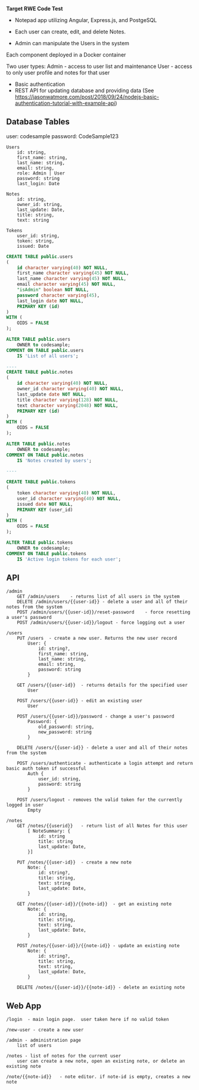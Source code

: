 **Target RWE Code Test**

 - Notepad app utilizing Angular, Express.js, and PostgeSQL

 - Each user can create, edit, and delete Notes.

 - Admin can manipulate the Users in the system




Each component deployed in a Docker container

Two user types:
	Admin - access to user list and maintenance
	User - access to only user profile and notes for that user
	
	

- Basic authentication
- REST API for updating database and providing data
	(See https://jasonwatmore.com/post/2018/09/24/nodejs-basic-authentication-tutorial-with-example-api)


Database Tables
---------------

user: codesample
password: CodeSample123

	Users
		id: string,
		first_name: string,
		last_name: string,
		email: string,
		role: Admin | User
		password: string
		last_login: Date

	Notes
		id: string,
		owner_id: string,
		last_update: Date,
		title: string,
		text: string

	Tokens
		user_id: string,
		token: string,
		issued: Date

```sql
CREATE TABLE public.users
(
    id character varying(40) NOT NULL,
    first_name character varying(45) NOT NULL,
    last_name character varying(45) NOT NULL,
    email character varying(45) NOT NULL,
    "isAdmin" boolean NOT NULL,
    password character varying(45),
    last_login date NOT NULL,
    PRIMARY KEY (id)
)
WITH (
    OIDS = FALSE
);

ALTER TABLE public.users
    OWNER to codesample;
COMMENT ON TABLE public.users
    IS 'List of all users';

---- 
CREATE TABLE public.notes
(
    id character varying(40) NOT NULL,
    owner_id character varying(40) NOT NULL,
    last_update date NOT NULL,
    title character varying(128) NOT NULL,
    text character varying(2048) NOT NULL,
    PRIMARY KEY (id)
)
WITH (
    OIDS = FALSE
);

ALTER TABLE public.notes
    OWNER to codesample;
COMMENT ON TABLE public.notes
    IS 'Notes created by users';

----

CREATE TABLE public.tokens
(
    token character varying(40) NOT NULL,
    user_id character varying(40) NOT NULL,
    issued date NOT NULL,
    PRIMARY KEY (user_id)
)
WITH (
    OIDS = FALSE
);

ALTER TABLE public.tokens
    OWNER to codesample;
COMMENT ON TABLE public.tokens
    IS 'Active login tokens for each user';
```

API
---
	/admin
		GET /admin/users	- returns list of all users in the system
		DELETE /admin/users/{{user-id}} - delete a user and all of their notes from the system
		POST /admin/users/{{user-id}}/reset-password	- force resetting a user's password
		POST /admin/users/{{user-id}}/logout - force logging out a user

	/users
		PUT /users	- create a new user. Returns the new user record
			User: {
				id: string?,
				first_name: string,
				last_name: string,
				email: string,
				password: string
			}

		GET /users/{{user-id}}	- returns details for the specified user
			User

		POST /users/{{user-id}} - edit an existing user
			User

		POST /users/{{user-id}}/password - change a user's password
			Password: {
				old_password: string,
				new_password: string
			}

		DELETE /users/{{user-id}} - delete a user and all of their notes from the system

		POST /users/authenticate - authenticate a login attempt and return basic auth token if successful
			Auth {
				user_id: string,
				password: string 
			}

		POST /users/logout - removes the valid token for the currently logged in user
			Empty

	/notes
		GET /notes/{{userid}}	- return list of all Notes for this user
			[ NoteSummary: {
				id: string
				title: string
				last_update: Date,
			}]

		PUT /notes/{{user-id}}	- create a new note
			Note: {
				id: string?,
				title: string,
				text: string
				last_update: Date,
			}

		GET /notes/{{user-id}}/{{note-id}}	- get an existing note
			Note: {
				id: string,
				title: string,
				text: string,
				last_update: Date,
			}

		POST /notes/{{user-id}}/{{note-id}}	- update an existing note
			Note: {
				id: string?,
				title: string,
				text: string,
				last_update: Date,
			}

		DELETE /notes/{{user-id}}/{{note-id}} - delete an existing note


Web App
-------

	/login	- main login page.  user taken here if no valid token
	
	/new-user - create a new user
	
	/admin - administration page
		list of users

	/notes - list of notes for the current user
		user can create a new note, open an existing note, or delete an existing note
	
	/note/{{note-id}}	- note editor. if note-id is empty, creates a new note